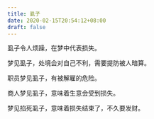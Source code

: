 ```yaml
---
title: 虱子
date: 2020-02-15T20:54:12+08:00
draft: false
---
```


虱子令人烦躁，在梦中代表损失。


梦见虱子，处境会对自己不利，需要提防被人暗算。


职员梦见虱子，有被解雇的危险。


商人梦见虱子，意味着生意会受到损失。


梦见掐死虱子，意味着损失结束了，不久要发财。
